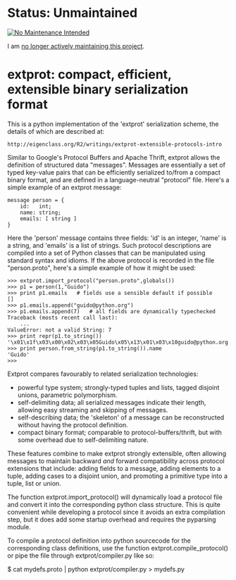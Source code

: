 
Status: Unmaintained
====================

[![No Maintenance Intended](http://unmaintained.tech/badge.svg)](http://unmaintained.tech/)

I am [no longer actively maintaining this project](https://rfk.id.au/blog/entry/archiving-open-source-projects/).


extprot:  compact, efficient, extensible binary serialization format
====================================================================

This is a python implementation of the 'extprot' serialization scheme, the
details of which are described at:

    http://eigenclass.org/R2/writings/extprot-extensible-protocols-intro

Similar to Google's Protocol Buffers and Apache Thrift, extprot allows the
definition of structured data "messages".  Messages are essentially a set
of typed key-value pairs that can be efficiently serialized to/from a
compact binary format, and are defined in a language-neutral "protocol" file.
Here's a simple example of an extprot message:

    message person = {
        id:   int;
        name: string;
        emails: [ string ]
    }

Here the 'person' message contains three fields: 'id' is an integer, 'name'
is a string, and 'emails' is a list of strings. Such protocol descriptions
are compiled into a set of Python classes that can be manipulated using 
standard syntax and idioms.  If the above protocol is recorded in the file
"person.proto", here's a simple example of how it might be used:

    >>> extprot.import_protocol("person.proto",globals())
    >>> p1 = person(1,"Guido")
    >>> print p1.emails   # fields use a sensible default if possible
    []
    >>> p1.emails.append("guido@python.org")
    >>> p1.emails.append(7)   # all fields are dynamically typechecked
    Traceback (mosts recent call last):
        ...
    ValueError: not a valid String: 7
    >>> print repr(p1.to_string())
    '\x01\x1f\x03\x00\x02\x03\x05Guido\x05\x13\x01\x03\x10guido@python.org'
    >>> print person.from_string(p1.to_string()).name
    'Guido'
    >>>
    
Extprot compares favourably to related serialization technologies:

   * powerful type system;  strongly-typed tuples and lists, tagged disjoint
                            unions, parametric polymorphism.
   * self-delimiting data;  all serialized messages indicate their length,
                            allowing easy streaming and skipping of messages.
   * self-describing data;  the 'skeleton' of a message can be reconstructed
                            without having the protocol definition.
   * compact binary format; comparable to protocol-buffers/thrift, but with
                            some overhead due to self-delimiting nature.

These features combine to make extprot strongly extensible, often allowing
messages to maintain backward *and* forward compatibility across protocol 
extensions that include: adding fields to a message, adding elements to a
tuple, adding cases to a disjoint union, and promoting a primitive type into
a tuple, list or union.

The function extprot.import_protocol() will dynamically load a protocol file
and convert it into the corresponding python class structure. This is quite
convenient while developing a protocol since it avoids an extra compilation
step, but it does add some startup overhead and requires the pyparsing module.

To compile a protocol definition into python sourcecode for the corresponding
class definitions, use the function extprot.compile_protocol() or pipe the file
through extprot/compiler.py like so:

  $ cat mydefs.proto | python extprot/compiler.py > mydefs.py


